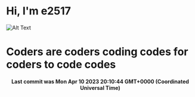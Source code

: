 # Hi, I'm e2517

![Alt Text](https://github.com/E2517/e2517/blob/master/images/background.gif)

# Coders are coders coding codes for coders to code codes

<h4 align="center">Last commit was Mon Apr 10 2023 20:10:44 GMT+0000 (Coordinated Universal Time)</h4>
